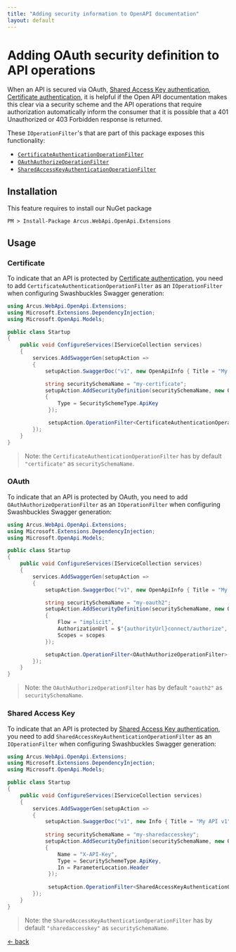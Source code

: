 ```yaml
---
title: "Adding security information to OpenAPI documentation"
layout: default
---
```


# Adding OAuth security definition to API operations

When an API is secured via OAuth, [Shared Access Key authentication](../../features/security/auth/shared-access-key), [Certificate authentication](../../features/security/auth/certificate), it is helpful if the Open API documentation makes this clear via a security scheme and the API operations that require authorization automatically inform the consumer that it is possible that a 401 Unauthorized or 403 Forbidden response is returned.

These `IOperationFilter`'s that are part of this package exposes this functionality:
- [`CertificateAuthenticationOperationFilter`](#certificate)
- [`OAuthAuthorizeOperationFilter`](#oauth)
- [`SharedAccessKeyAuthenticationOperationFilter`](#sharedaccesskey)

## Installation

This feature requires to install our NuGet package

```shell
PM > Install-Package Arcus.WebApi.OpenApi.Extensions
```

## Usage

### Certificate

To indicate that an API is protected by [Certificate authentication](../../features/security/auth/certificate), you need to add `CertificateAuthenticationOperationFilter` as an `IOperationFilter` when configuring Swashbuckles Swagger generation:

```csharp
using Arcus.WebApi.OpenApi.Extensions;
using Microsoft.Extensions.DependencyInjection;
using Microsoft.OpenApi.Models;

public class Startup
{
    public void ConfigureServices(IServiceCollection services)
    {
        services.AddSwaggerGen(setupAction =>
        {
            setupAction.SwaggerDoc("v1", new OpenApiInfo { Title = "My API v1", Version = "v1" });

            string securitySchemaName = "my-certificate";
            setupAction.AddSecurityDefinition(securitySchemaName, new OpenApiSecurityScheme
            {
                Type = SecuritySchemeType.ApiKey
             });

             setupAction.OperationFilter<CertificateAuthenticationOperationFilter>(securitySchemaName);
        });
    }
}
```

> Note: the `CertificateAuthenticationOperationFilter` has by default `"certificate"` as `securitySchemaName`.

### OAuth

To indicate that an API is protected by OAuth, you need to add `OAuthAuthorizeOperationFilter` as an `IOperationFilter` when configuring Swashbuckles Swagger generation:

```csharp
using Arcus.WebApi.OpenApi.Extensions;
using Microsoft.Extensions.DependencyInjection;
using Microsoft.OpenApi.Models;

public class Startup
{
    public void ConfigureServices(IServiceCollection services)
    {
        services.AddSwaggerGen(setupAction =>
        {
            setupAction.SwaggerDoc("v1", new OpenApiInfo { Title = "My API v1", Version = "v1" });

            string securitySchemaName = "my-oauth2";
            setupAction.AddSecurityDefinition(securitySchemaName, new OAuth2Scheme
            {
                Flow = "implicit",
                AuthorizationUrl = $"{authorityUrl}connect/authorize",
                Scopes = scopes
            });

            setupAction.OperationFilter<OAuthAuthorizeOperationFilter>(securitySchemaName, new object[] { new[] { "myApiScope1", "myApiScope2" } });
        });
    }
}
```

> Note: the `OAuthAuthorizeOperationFilter` has by default `"oauth2"` as `securitySchemaName`.

### Shared Access Key

To indicate that an API is protected by [Shared Access Key authentication](../../features/security/auth/shared-access-key), you need to add `SharedAccessKeyAuthenticationOperationFilter` as an `IOperationFilter` when configuring Swashbuckles Swagger generation:

```csharp
using Arcus.WebApi.OpenApi.Extensions;
using Microsoft.Extensions.DependencyInjection;
using Microsoft.OpenApi.Models;

public class Startup
{
    public void ConfigureServices(IServiceCollection services)
    {
        services.AddSwaggerGen(setupAction =>
        {
            setupAction.SwaggerDoc("v1", new Info { Title = "My API v1", Version = "v1" });
        
            string securitySchemaName = "my-sharedaccesskey";
            setupAction.AddSecurityDefinition(securitySchemaName, new OpenApiSecurityScheme
            {
                Name = "X-API-Key",
                Type = SecuritySchemeType.ApiKey,
                In = ParameterLocation.Header
             });
        
             setupAction.OperationFilter<SharedAccessKeyAuthenticationOperationFilter>(securitySchemaName);
        });
    }
}
```

> Note: the `SharedAccessKeyAuthenticationOperationFilter` has by default `"sharedaccesskey"` as `securitySchemaName`.

[&larr; back](/)

